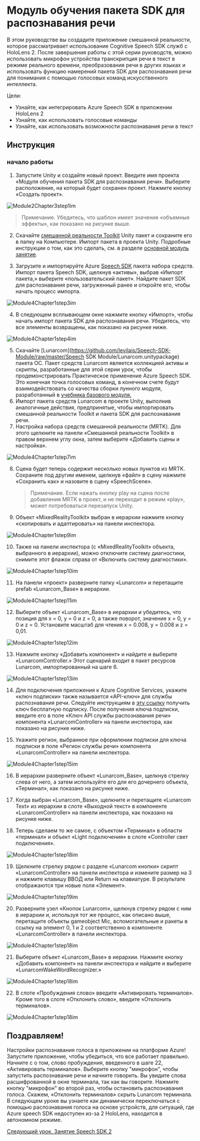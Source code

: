 # <a name="speech-sdk-learning-module"></a>Модуль обучения пакета SDK для распознавания речи

В этом руководстве вы создадите приложение смешанной реальности, которое рассматривает использование Cognitive Speech SDK служб с HoloLens 2. После завершения работы с этой серии руководств, можно использовать микрофон устройства транскрипция речи в текст в режиме реального времени, преобразования речи в других языках и использовать функцию намерений пакета SDK для распознавания речи для понимания с помощью голосовых команд искусственного интеллекта.

Цели:

- Узнайте, как интегрировать Azure Speech SDK в приложении HoloLens 2
- Узнайте, как использовать голосовые команды
- Узнайте, как использовать возможности распознавания речи в текст

## <a name="instructions"></a>Инструкция

### <a name="getting-started"></a>начало работы

1. Запустите Unity и создайте новый проект. Введите имя проекта «Модуля обучения пакета SDK для распознавания речи». Выберите расположение, на который будет сохранен проект. Нажмите кнопку «Создать проект».

![Module2Chapter3step1im](images/module4chapter1step1im.PNG)

> Примечание. Убедитесь, что шаблон имеет значение «объемные эффекты», как показано на рисунке выше.

2. Скачайте [смешанной реальности Toolkit](https://github.com/microsoft/MixedRealityToolkit-Unity/releases/download/v2.0.0-RC2/Microsoft.MixedReality.Toolkit.Unity.Foundation-v2.0.0-RC2.unitypackage) Unity пакет и сохраните его в папку на Компьютере. Импорт пакета в проекта Unity. Подробные инструкции о том, как это сделать, см. в разделе [основной модуль занятие](mrlearning-base-ch1.md). 

3. Загрузите и импортируйте Azure [Speech SDK](https://aka.ms/csspeech/unitypackage) пакета набора средств. Импорт пакета Speech SDK, щелкнув «активы», выбрав «Импорт пакета,» выберите «пользовательский пакет». Найдите пакет SDK для распознавания речи, загруженный ранее и откройте его, чтобы начать процесс импорта. 

![Module4Chapter1step3im](images/module4chapter1step3im.PNG)

4. В следующем всплывающем окне нажмите кнопку «Импорт», чтобы начать импорт пакета SDK для распознавания речи. Убедитесь, что все элементы возвращены, как показано на рисунке ниже.

![Module4Chapter1step4im](images/module4chapter1step4im.PNG)


5. Скачайте [Lunarcom](https://github.com/levilais/Speech-SDK-Module/raw/master/Speech SDK Module/Lunarcom.unitypackage) пакета ОС. Пакет средств Lunarcom является коллекцией активы и скрипты, разработанные для этой серии урок, чтобы продемонстрировать Практическое применение Azure Speech SDK. Это конечная точка голосовых команд, в конечном счете будут взаимодействовать со качества сборки лунного модуля, разработанный в [учебника базового модуля.](mrlearning-base-ch6.md)
6. Импорт пакета средств Lunarcom в проекте Unity, выполнив аналогичные действия, предпринятые, чтобы импортировать смешанной реальности Toolkit и пакета SDK для распознавания речи.
7. Настройка набора средств смешанной реальности (MRTK). Для этого щелкните на панели «Смешанной реальности Toolkit» в правом верхнем углу окна, затем выберите «Добавить сцены и настройка».

![Module4Chapter1step7im](images/module4chapter1step7im.PNG)

8. Сцена будет теперь содержит несколько новых пунктов из MRTK. Сохраните под другим именем, щелкнув «файл» в сцену нажмите «Сохранить как» и назовите в сцену «SpeechScene». 

   > Примечание. Если нажать кнопку play на сцена после добавления MRTK в проект, и не переходит в режим «play», может потребоваться перезапуск Unity. 

9. Объект «MixedRealityToolkit» выбран в иерархии нажмите кнопку «скопировать и адаптировать» на панели инспектора.

![Module4Chapter1step9im](images/module4chapter1step9im.PNG)

10. Также на панели инспектора (с «MixedRealityToolkit» объекта, выбранного в иерархии), можно отключите систему диагностики, снимите этот флажок справа от «Включить систему диагностики».

![Module4Chapter1step10im](images/module4chapter1step10im.PNG)

11. На панели «проект» разверните папку «Lunarcom» и перетащите prefab «Lunarcom_Base» в иерархии.

![Module4Chapter1step11im](images/module4chapter1step11im.PNG)

12. Выберите объект «Lunarcom_Base» в иерархии и убедитесь, что позиция для x = 0, y = 0 и z = 0, а также поворот, значение x = 0, y = 0 и z = 0. Установите масштаб для чтения x = 0.008, y = 0.008 и z = 0,01.

![Module4Chapter1step12im](images/module4chapter1step12im.PNG)

13. Нажмите кнопку «Добавить компонент» и найдите и выберите «LunarcomController.» Этот сценарий входит в пакет ресурсов Lunarcom, импортированный на шаге 6.

![Module4Chapter1step13im](images/module4chapter1step13im.PNG)

14. Для подключения приложения к Azure Cognitive Services, укажите «ключ подписки» также называется «API-ключ» для службы распознавания речи. Следуйте инструкциям в [эту ссылку](https://docs.microsoft.com/en-us/azure/cognitive-services/speech-service/get-started) получить ключ бесплатную подписку. После получения ключа подписки, введите его в поле «Ключ API службы распознавания речи» компонента «LunarcomController» на панели инспектора, как показано на рисунке ниже.

15. Укажите регион, выбранное при оформлении подписки для ключа подписки в поле «Регион службы речи» компонента «LunarcomController» на панели инспектора.

![Module4Chapter1step15im](images/module4chapter1step15im.PNG)

16. В иерархии разверните объект «Lunarcom_Base», щелкнув стрелку слева от него, а затем используйте его для его дочернего объекта, «Терминал», как показано на рисунке ниже.

17. Когда выбран «Lunarcom_Base», щелкните и перетащите «Lunarcom Text» из иерархии в слоте «Выходной текст» в компоненте «LunarcomController» на панели инспектора, как показано на рисунке ниже.
18. Теперь сделаем то же самое, с объектом «Терминал» в области «терминал» и объект «Light подключения» в слоте «Controller свет подключения».

![Module4Chapter1step18im](images/module4chapter1step18im.PNG)

19. Щелкните стрелку рядом с разделе «Lunarcom кнопки» скрипт «LunarcomController» на панели инспектора и измените размер на 3 и нажмите клавишу ВВОД или Return на клавиатуре. В результате отображаются три новые поля «Элемент».

![Module4Chapter1step19im](images/module4chapter1step19im.PNG)

20. Разверните узел «Кнопок Lunarcom», щелкнув стрелку рядом с ним в иерархии и, используя тот же процесс, как описано выше, перетащите объекты gameobject Mic, вспомогательные и ракеты в ссылку на элемент 0, 1 и 2 соответственно в компоненте «LunarcomController» в панели инспектора. 

![Module4Chapter1step18im](images/module4chapter1step20im.PNG)

21. Выберите объект «Lunarcom_Base» в иерархии. Нажмите кнопку «Добавить компонент» на панели инспектора и найдите и выберите «LunarcomWakeWordRecognizer.»

![Module4Chapter1step18im](images/module4chapter1step21im.PNG)

22. В слоте «Пробуждения слово» введите «Активировать терминалов». Кроме того в слоте «Отклонить слово», введите «Отклонить терминалов».

![Module4Chapter1step18im](images/module4chapter1step22im.PNG)

## <a name="congratulations"></a>Поздравляем!

Настройки распознавания голоса в приложении на платформе Azure! Запустите приложение, чтобы убедиться, что все работает правильно. Начните с о том, слово пробуждения, введенного в шаге 22, «Активировать терминалов». Выберите кнопку "микрофон", чтобы запустить распознавание речи и начните говорить. Вы увидите слова расшифрованной в окне терминала, так как вы говорите. Нажмите кнопку "микрофон" во второй раз, чтобы остановить распознавания голоса. Скажем, «Отклонить терминалов» скрыть Lunarcom терминала. В следующем уроке вы узнаете как динамически переключаться с помощью распознавания голоса на основе устройств, для ситуаций, где Azure speech SDK недоступен из-за 2 HoloLens, находится в автономном режиме.

[Следующий урок. Занятие Speech SDK 2](mrlearning-speechSDK-ch2.md)

